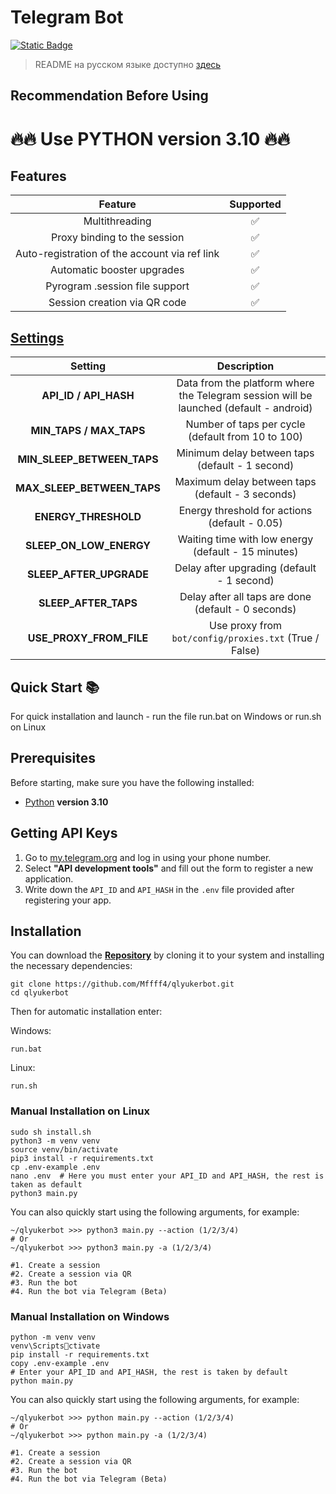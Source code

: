 

# Telegram Bot

[![Static Badge](https://img.shields.io/badge/Telegram-Link_to_bot-Link?style=for-the-badge&logo=Telegram&logoColor=white&logoSize=auto&color=blue)](https://t.me/qlyukerbot/start?startapp=bro-228618799)

> README на русском языке доступно [здесь]([README.md](https://github.com/Mffff4/qlyukerbot/blob/main/README.md))

## Recommendation Before Using

# 🔥🔥 Use PYTHON version 3.10 🔥🔥

## Features
|                    Feature                     |   Supported    |
|:----------------------------------------------:|:--------------:|
|                 Multithreading                 |       ✅        |
|        Proxy binding to the session            |       ✅        |
| Auto-registration of the account via ref link  |       ✅        |
|      Automatic booster upgrades                |       ✅        |
|      Pyrogram .session file support            |       ✅        |
|     Session creation via QR code               |       ✅        |


## [Settings](https://github.com/Mffff4/qlyukerbot/blob/main/.env-example/)
|        Setting           |                                     Description                                      |
|:------------------------:|:------------------------------------------------------------------------------------:|
|    **API_ID / API_HASH**  | Data from the platform where the Telegram session will be launched (default - android) |
|  **MIN_TAPS / MAX_TAPS**  |        Number of taps per cycle (default from 10 to 100)                              |
| **MIN_SLEEP_BETWEEN_TAPS**|     Minimum delay between taps (default - 1 second)                                  |
| **MAX_SLEEP_BETWEEN_TAPS**|     Maximum delay between taps (default - 3 seconds)                                 |
|   **ENERGY_THRESHOLD**    |        Energy threshold for actions (default - 0.05)                                 |
|   **SLEEP_ON_LOW_ENERGY** |     Waiting time with low energy (default - 15 minutes)                              |
|   **SLEEP_AFTER_UPGRADE** |     Delay after upgrading (default - 1 second)                                       |
|   **SLEEP_AFTER_TAPS**    |     Delay after all taps are done (default - 0 seconds)                              |
| **USE_PROXY_FROM_FILE**   |     Use proxy from `bot/config/proxies.txt` (True / False)                           |


## Quick Start 📚

For quick installation and launch - run the file run.bat on Windows or run.sh on Linux

## Prerequisites
Before starting, make sure you have the following installed:
- [Python](https://www.python.org/downloads/) **version 3.10**

## Getting API Keys
1. Go to [my.telegram.org](https://my.telegram.org) and log in using your phone number.
2. Select **"API development tools"** and fill out the form to register a new application.
3. Write down the `API_ID` and `API_HASH` in the `.env` file provided after registering your app.

## Installation
You can download the [**Repository**](https://github.com/Mffff4/qlyukerbot.git) by cloning it to your system and installing the necessary dependencies:
```shell
git clone https://github.com/Mffff4/qlyukerbot.git
cd qlyukerbot
```

Then for automatic installation enter:

Windows:
```shell
run.bat
```

Linux:
```shell
run.sh
```

### Manual Installation on Linux
```shell
sudo sh install.sh
python3 -m venv venv
source venv/bin/activate
pip3 install -r requirements.txt
cp .env-example .env
nano .env  # Here you must enter your API_ID and API_HASH, the rest is taken as default
python3 main.py
```

You can also quickly start using the following arguments, for example:
```shell
~/qlyukerbot >>> python3 main.py --action (1/2/3/4)
# Or
~/qlyukerbot >>> python3 main.py -a (1/2/3/4)

#1. Create a session
#2. Create a session via QR
#3. Run the bot
#4. Run the bot via Telegram (Beta)
```

### Manual Installation on Windows
```shell
python -m venv venv
venv\Scriptsctivate
pip install -r requirements.txt
copy .env-example .env
# Enter your API_ID and API_HASH, the rest is taken by default
python main.py
```

You can also quickly start using the following arguments, for example:
```shell
~/qlyukerbot >>> python main.py --action (1/2/3/4)
# Or
~/qlyukerbot >>> python main.py -a (1/2/3/4)

#1. Create a session
#2. Create a session via QR
#3. Run the bot
#4. Run the bot via Telegram (Beta)
```
